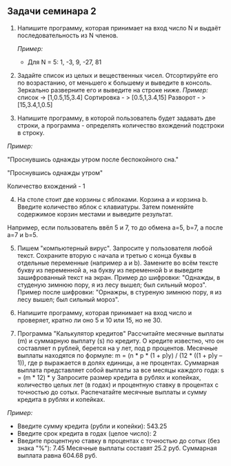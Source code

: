 ## Задачи семинара 2
1. Напишите программу, которая принимает на вход число N и выдаёт 
последовательность из N членов.
    
    *Пример:*
    
    - Для N = 5: 1, -3, 9, -27, 81
2. Задайте список из целых и вещественных чисел. Отсортируйте его по возрастанию, 
от меньшего к большему и выведите в консоль. 
Зеркально разверните его и выведите на строке ниже.
 *Пример:*
список -> [1,0.5,15,3.4]
Сортировка - > [0.5,1,3.4,15] 
Разворот - > [15,3.4,1,0.5]
3. Напишите программу, в которой пользователь будет задавать две строки, а программа - 
определять количество вхождений подстроки в строку.

 *Пример:*

 "Проснувшись однажды утром после беспокойного сна."

 "Проснувшись однажды утром"

 Количество вхождений - 1

4. На столе стоит две корзины с яблоками. Корзина a и корзина b. 
Введите количество яблок с клавиатуры. Затем поменяйте содержимое корзин местами 
и выведите результат.

Например, если пользователь ввёл 5 и 7, то до обмена a=5, b=7, а после a=7 и b=5.

5. Пишем "компьютерный вирус". Запросите у пользователя любой текст. 
Сохраните вторую с начала и третью с конца буквы в отдельные переменные 
(например a и b). Замените во всём тексте букву из переменной a, на 
букву из переменной b и выведите зашифрованный текст на экран. 
Пример до шифровки: "Однажды, в студеную зимнюю пору, я из лесу вышел; 
был сильный мороз". Пример после шифровки: "Орнажры, в стуреную зимнюю пору, 
я из лесу вышел; был сильный мороз".

6. Напишите программу, которая принимает на вход число и проверяет, кратно ли оно 
5 и 10 или 15, но не 30.

7. Программа "Калькулятор кредитов" Рассчитайте месячные выплаты 
(m) и суммарную выплату (s) по кредиту. 
О кредите известно, что он составляет n рублей, берется на y лет, под p процентов.
Месячные выплаты находятся по формуле:
m = (n * p * (1 + p)y) / (12 * ((1 + p)y – 1)), где p выражается в долях единицы, 
а не процентах.
Суммарная выплата представляет собой выплаты за все месяцы каждого года:
s = (m * 12) * y
Запросите размер кредита в рублях и копейках, количество целых лет (в годах) 
и процентную ставку в процентах с точностью до сотых. 
Распечатайте месячные выплаты и сумму кредита в рублях и копейках.

*Пример:*

- Введите сумму кредита (рубли и копейки): 543.25
- Введите срок кредита в годах (целое число): 2
- Введите процентную ставку в процентах с точностью до сотых (без знака "%"): 7.45
Месячные выплаты составят 25.2 руб.
Суммарная выплата равна 604.68 руб.
